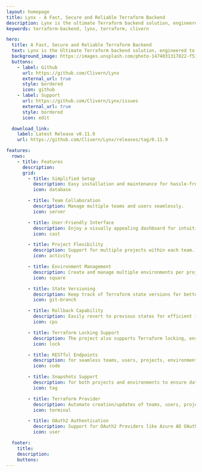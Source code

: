 ```yaml
---
layout: homepage
title: Lynx - A Fast, Secure and Reliable Terraform Backend
description: Lynx is the ultimate Terraform backend solution, engineered to streamline your infrastructure management process. It's built with the Phoenix framework.
keywords: terraform-backend, lynx, terraform, clivern

hero:
  title: A Fast, Secure and Reliable Terraform Backend
  text: Lynx is the Ultimate Terraform backend solution, engineered to streamline your Infrastructure Management process. It's built with the Phoenix Framework.
  background_image: https://images.unsplash.com/photo-1474031317822-f51f48735ddd?q=80&w=2670&auto=format&fit=crop
  buttons:
    - label: Github
      url: https://github.com/Clivern/Lynx
      external_url: true
      style: bordered
      icon: github
    - label: Support
      url: https://github.com/Clivern/Lynx/issues
      external_url: true
      style: bordered
      icon: edit

  download_link:
    label: Latest Release v0.11.9
    url: https://github.com/Clivern/Lynx/releases/tag/0.11.9

features:
  rows:
    - title: Features
      description:
      grid:
        - title: Simplified Setup
          description: Easy installation and maintenance for hassle-free usage.
          icon: database

        - title: Team Collaboration
          description: Manage multiple teams and users seamlessly.
          icon: server

        - title: User-Friendly Interface
          description: Enjoy a visually appealing dashboard for intuitive navigation.
          icon: cast

        - title: Project Flexibility
          description: Support for multiple projects within each team.
          icon: activity

        - title: Environment Management
          description: Create and manage multiple environments per project.
          icon: square

        - title: State Versioning
          description: Keep track of Terraform state versions for better control.
          icon: git-branch

        - title: Rollback Capability
          description: Easily revert to previous states for efficient infrastructure management.
          icon: cpu

        - title: Terraform Locking Support
          description: The project also supports Terraform locking, ensuring state integrity and preventing concurrent operations that could lead to data corruption
          icon: lock

        - title: RESTful Endpoints
          description: for seamless teams, users, projects, environments, and snapshots management.
          icon: code

        - title: Snapshots Support
          description: for both projects and environments to ensure data integrity and provide recovery options at specific points in time.
          icon: tag

        - title: Terraform Provider
          description: Automate creation/updates of teams, users, projects, environments and snapshots with terraform.
          icon: terminal

        - title: OAuth2 Authentication
          description: Support for OAuth2 Providers like Azure AD OAuth, Keycloak, Okta ... etc
          icon: user

  footer:
    title:
    description:
    buttons:
---
```

